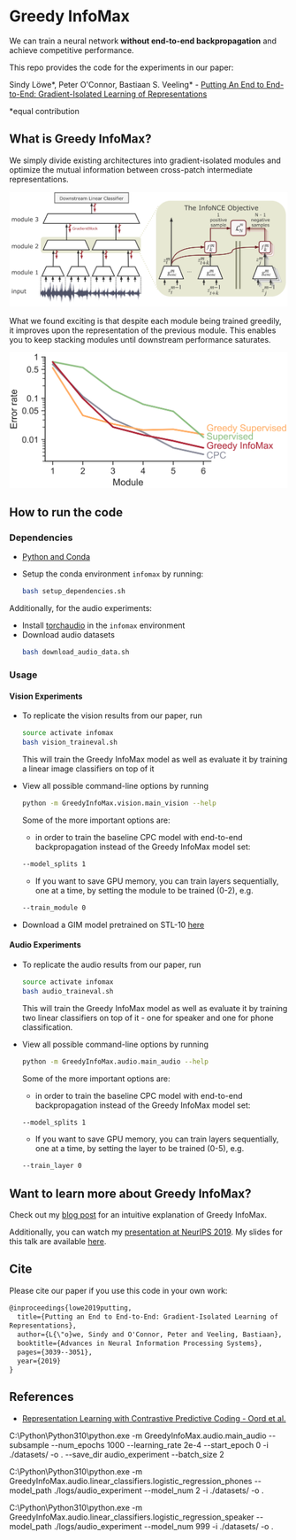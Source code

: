 # Greedy InfoMax

We can train a neural network **without end-to-end backpropagation** and achieve competitive performance.

This repo provides the code for the experiments in our paper:

Sindy Löwe*, Peter O'Connor, Bastiaan S. Veeling* - [Putting An End to End-to-End: Gradient-Isolated Learning of Representations](https://arxiv.org/abs/1905.11786)

&ast;equal contribution


## What is Greedy InfoMax?

We simply divide existing architectures into gradient-isolated modules and optimize the mutual information between cross-patch intermediate representations.


![The Greedy InfoMax Learning Approach](media/architecture.png)


What we found exciting is that despite each module being trained greedily, it improves upon the representation of the previous module. This enables you to keep stacking modules until downstream performance saturates.

<p align="center"> 
    <img src="./media/LatentClassification.png" width="700">
</p>


## How to run the code

### Dependencies

- [Python and Conda](https://www.anaconda.com/)
- Setup the conda environment `infomax` by running:

    ```bash
    bash setup_dependencies.sh
    ```

Additionally, for the audio experiments:
- Install [torchaudio](https://github.com/pytorch/audio) in the `infomax` environment
- Download audio datasets 
    ```bash 
    bash download_audio_data.sh
    ```

### Usage

#### Vision Experiments
- To replicate the vision results from our paper, run

    ``` bash
    source activate infomax
    bash vision_traineval.sh
    ```
    This will train the Greedy InfoMax model as well as evaluate it by training a linear image classifiers on top of it
    
    

- View all possible command-line options by running

    ``` bash
    python -m GreedyInfoMax.vision.main_vision --help
    ```    
    
    Some of the more important options are:
    
    * in order to train the baseline CPC model with end-to-end backpropagation instead of the Greedy InfoMax model set: 
    ```bash
    --model_splits 1
    ```

    * If you want to save GPU memory, you can train layers sequentially, one at a time, by setting the module to be trained (0-2), e.g.
    
    ```bash 
    --train_module 0
    ```
    

- Download a GIM model pretrained on STL-10 [here](https://drive.google.com/file/d/1yxwVOpxlrdAFHrNtMYy4QkszsUQFrI6X/view?usp=sharing)


#### Audio Experiments
- To replicate the audio results from our paper, run

    ``` bash
    source activate infomax
    bash audio_traineval.sh
    ```
    This will train the Greedy InfoMax model as well as evaluate it by training two linear classifiers on top of it - one for speaker and one for phone classification.
    
    

- View all possible command-line options by running

    ``` bash
    python -m GreedyInfoMax.audio.main_audio --help
    ```    
    
    Some of the more important options are:
    
    * in order to train the baseline CPC model with end-to-end backpropagation instead of the Greedy InfoMax model set: 
    ```bash
    --model_splits 1
    ```

    * If you want to save GPU memory, you can train layers sequentially, one at a time, by setting the layer to be trained (0-5), e.g.
    
    ```bash 
    --train_layer 0
    ```
    
## Want to learn more about Greedy InfoMax?
Check out my [blog post](https://loewex.github.io/GreedyInfoMax.html) for an intuitive explanation of Greedy InfoMax. 

Additionally, you can watch my [presentation at NeurIPS 2019](https://slideslive.com/38923276). My slides for this talk are available [here](media/Presentation_GreedyInfoMax_NeurIPS.pdf).


## Cite

Please cite our paper if you use this code in your own work:

```
@inproceedings{lowe2019putting,
  title={Putting an End to End-to-End: Gradient-Isolated Learning of Representations},
  author={L{\"o}we, Sindy and O'Connor, Peter and Veeling, Bastiaan},
  booktitle={Advances in Neural Information Processing Systems},
  pages={3039--3051},
  year={2019}
}
```


## References 
- [Representation Learning with Contrastive Predictive Coding - Oord et al.](https://arxiv.org/abs/1807.03748)





<!-- CV -->
<!-- echo "Training the Greedy InfoMax Model on vision data (stl-10)" -->
<!-- C:\Python\Python310\python.exe  -m GreedyInfoMax.vision.main_vision --grayscale --download_dataset --save_dir vision_experiment -->
<!-- echo "Testing the Greedy InfoMax Model for image classification" -->
<!-- python -m GreedyInfoMax.vision.downstream_classification --grayscale --model_path ./logs/vision_experiment --model_num 299 -->



<!-- run -->
<!-- Audio -->
<!-- train on libri speech -->
C:\Python\Python310\python.exe -m GreedyInfoMax.audio.main_audio --subsample --num_epochs 1000 --learning_rate 2e-4 --start_epoch 0 -i ./datasets/ -o . --save_dir audio_experiment --batch_size 2

<!-- Testing the Greedy InfoMax Model for phone classification -->
C:\Python\Python310\python.exe -m GreedyInfoMax.audio.linear_classifiers.logistic_regression_phones --model_path ./logs/audio_experiment --model_num 2 -i ./datasets/ -o .

<!-- Testing the Greedy InfoMax Model for speaker classification -->
C:\Python\Python310\python.exe -m GreedyInfoMax.audio.linear_classifiers.logistic_regression_speaker --model_path ./logs/audio_experiment --model_num 999 -i ./datasets/ -o .
